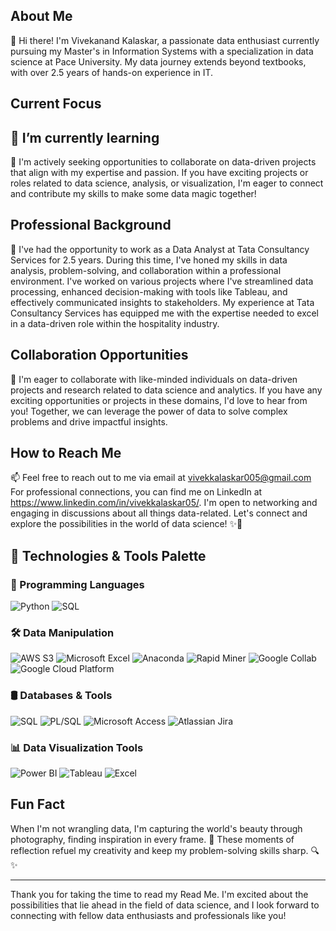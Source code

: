 ## About Me
👋 Hi there! I'm Vivekanand Kalaskar, a passionate data enthusiast currently pursuing my Master's in Information Systems with a specialization in data science at Pace University. My data journey extends beyond textbooks, with over 2.5 years of hands-on experience in IT.

## Current Focus
## 🌱 I’m currently learning
👯 I'm actively seeking opportunities to collaborate on data-driven projects that align with my expertise and passion. If you have exciting projects or roles related to data science, analysis, or visualization, I'm eager to connect and contribute my skills to make some data magic together!

## Professional Background
💼 I've had the opportunity to work as a Data Analyst at Tata Consultancy Services for 2.5 years. During this time, I've honed my skills in data analysis, problem-solving, and collaboration within a professional environment. I've worked on various projects where I've streamlined data processing, enhanced decision-making with tools like Tableau, and effectively communicated insights to stakeholders. My experience at Tata Consultancy Services has equipped me with the expertise needed to excel in a data-driven role within the hospitality industry.

## Collaboration Opportunities
👯 I'm eager to collaborate with like-minded individuals on data-driven projects and research related to data science and analytics. If you have any exciting opportunities or projects in these domains, I'd love to hear from you! Together, we can leverage the power of data to solve complex problems and drive impactful insights.

## How to Reach Me
📫 Feel free to reach out to me via email at vivekkalaskar005@gmail.com For professional connections, you can find me on LinkedIn at https://www.linkedin.com/in/vivekkalaskar05/. I'm open to networking and engaging in discussions about all things data-related. Let's connect and explore the possibilities in the world of data science! ✨🔗

## 🎨 Technologies & Tools Palette

### 🚀 Programming Languages
![Python](https://img.shields.io/badge/Python-%2314354C.svg?style=flat&logo=python&logoColor=white)
![SQL](https://img.shields.io/badge/SQL-%2307405e.svg?style=flat&logo=postgresql&logoColor=white)


### 🛠️ Data Manipulation
![AWS S3](https://img.shields.io/badge/AWS%20S3-%23232F3E.svg?style=flat&logo=amazon-s3&logoColor=white)
![Microsoft Excel](https://img.shields.io/badge/Microsoft%20Excel-%23156899.svg?style=flat&logo=microsoft-excel&logoColor=white)
![Anaconda](https://img.shields.io/badge/Anaconda-%233776AB.svg?style=flat&logo=anaconda&logoColor=white)
![Rapid Miner](https://img.shields.io/badge/Rapid%20Miner-%23006C67.svg?style=flat&logo=rapidminer&logoColor=white)
![Google Collab](https://img.shields.io/badge/Google%20Collab-%23F9AB00.svg?style=flat&logo=google-colab&logoColor=white)
![Google Cloud Platform](https://img.shields.io/badge/Google%20Cloud%20Platform-%234285F4.svg?style=flat&logo=google-cloud&logoColor=white)

### 🛢️ Databases & Tools
![SQL](https://img.shields.io/badge/SQL-%2300758F.svg?style=flat&logo=oracle&logoColor=white)
![PL/SQL](https://img.shields.io/badge/PL%2FSQL-%23FF6F00.svg?style=flat&logo=oracle&logoColor=white)
![Microsoft Access](https://img.shields.io/badge/Microsoft%20Access-%230C82CC.svg?style=flat&logo=microsoft-access&logoColor=white)
![Atlassian Jira](https://img.shields.io/badge/Atlassian%20Jira-%230A0A0A.svg?style=flat&logo=jira&logoColor=white)

### 📊 Data Visualization Tools
![Power BI](https://img.shields.io/badge/Power%20BI-%230056D2.svg?style=flat&logo=powerbi&logoColor=white)
![Tableau](https://img.shields.io/badge/Tableau-%23E97627.svg?style=flat&logo=tableau&logoColor=white)
![Excel](https://img.shields.io/badge/Excel-%23156899.svg?style=flat&logo=microsoft-excel&logoColor=white)

## Fun Fact
When I'm not wrangling data, I'm capturing the world's beauty through photography, finding inspiration in every frame. 📸 These moments of reflection refuel my creativity and keep my problem-solving skills sharp. 🔍✨

---

Thank you for taking the time to read my Read Me. I'm excited about the possibilities that lie ahead in the field of data science, and I look forward to connecting with fellow data enthusiasts and professionals like you!


